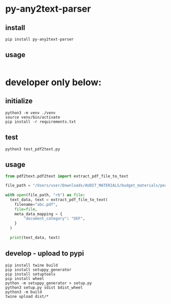 # py-any2text-parser

## install

`pip install py-any2text-parser`

## usage

```

```



# developer only below:

## initialize

```shell
python3 -m venv ./venv
source venv/bin/activate
pip install -r requirements.txt
```

## test

```shell
python3 test_pdf2text.py
```

## usage

```python
from pdf2text.pdf2text import extract_pdf_file_to_text

file_path = "/Users/user/Downloads/AUDIT_MATERIALS/budget_materials/personal/2021/2021 03 remarks 2.pdf"
  
with open(file_path, "rb") as file:
  text_data, text = extract_pdf_file_to_text(
    filename="abc.pdf",
    file=file,
    meta_data_mapping = {
        "document_category": "DEF",
    }
  )
  
  print(text_data, text)
```

## develop - upload to pypi

```
pip install twine build
pip install setuppy_generator
pip install setuptools
pip install wheel
python -m setuppy_generator > setup.py
python3 setup.py sdist bdist_wheel
python3 -m build
twine upload dist/*
```

